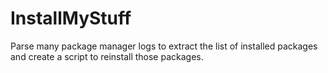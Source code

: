 # InstallMyStuff
Parse many package manager logs to extract the list of installed packages and create a script to reinstall those packages. 
